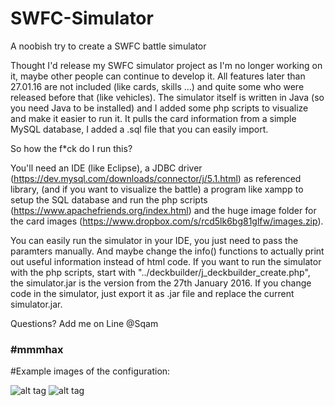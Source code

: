 # SWFC-Simulator
A noobish try to create a SWFC battle simulator

Thought I'd release my SWFC simulator project as I'm no longer working on it, maybe other people can continue to develop it.
All features later than 27.01.16 are not included (like cards, skills ...) and quite some who were released before that (like vehicles).
The simulator itself is written in Java (so you need Java to be installed) and I added some php scripts to visualize and make it easier to run it.
It pulls the card information from a simple MySQL database, I added a .sql file that you can easily import.


So how the f*ck do I run this?

You'll need an IDE (like Eclipse), a JDBC driver (https://dev.mysql.com/downloads/connector/j/5.1.html) as referenced library, (and if you
want to visualize the battle) a program like xampp to setup the SQL database and run the php scripts (https://www.apachefriends.org/index.html)
and the huge image folder for the card images (https://www.dropbox.com/s/rcd5lk6bg81glfw/images.zip).

You can easily run the simulator in your IDE, you just need to pass the paramters manually. And maybe change the info() functions to
actually print out useful information instead of html code.
If you want to run the simulator with the php scripts, start with "../deckbuilder/j_deckbuilder_create.php", the simulator.jar is the version
from the 27th January 2016. If you change code in the simulator, just export it as .jar file and replace the current simulator.jar.

Questions? Add me on Line @Sqam

### #mmmhax

#Example images of the configuration:

![alt tag](https://i.gyazo.com/75373d5b119a53cec727235a40c384d7.png)
![alt tag](https://i.gyazo.com/aa0bc29225676517f142539dd4e9d531.png)
